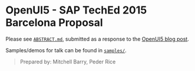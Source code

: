 # OpenUI5 - SAP TechEd 2015 Barcelona Proposal

Please see [`ABSTRACT.md`](ABSTRACT.md), submitted as a response to the [OpenUI5 blog post](http://openui5.tumblr.com/post/126919324582/openui5-workshop-in-barcelona-looking-for).

Samples/demos for talk can be found in [`samples/`](samples/).

> Prepared by: Mitchell Barry, Peder Rice
